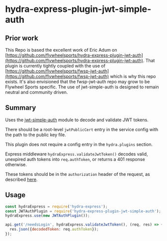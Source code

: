 # hydra-express-plugin-jwt-simple-auth

## Prior work

This Repo is based the excellent work of Eric Adum on [https://github.com/flywheelsports/hydra-express-plugin-jwt-auth](https://github.com/flywheelsports/hydra-express-plugin-jwt-auth). That plugin is currently tightly coupled with the use of [https://github.com/flywheelsports/fwsp-jwt-auth](https://github.com/flywheelsports/fwsp-jwt-auth) which is why this repo exists. It's also envisioned that the fwsp-jwt-auth repo may grow to be Flywheel Sports specific. The use of jwt-simple-auth is designed to remain neutral and community driven.

## Summary

Uses the [jwt-simple-auth](http://github.com/flywheelsports/jwt-simple-auth) module to decode and validate JWT tokens.

There should be a root-level `jwtPublicCert` entry in the service config with the path to the public key file.

This plugin does not require a config entry in the `hydra.plugins` section.

Express middleware `hydraExpress.validateJwtToken()` decodes valid, unexpired auth tokens into `req.authToken`, or returns a 401 response otherwise.

These tokens should be in the `authorization` header of the request, as described [here](https://jwt.io/introduction/).

## Usage

```javascript
const hydraExpress = require('hydra-express');
const JWTAuthPlugin = require('hydra-express-plugin-jwt-simple-auth');
hydraExpress.use(new JWTAuthPlugin());

api.get('/needsLogin', hydraExpress.validateJwtToken(), (req, res) => {
  res.json({decodedToken: req.authToken});
});
```
